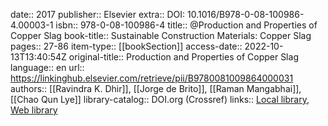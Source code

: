 date:: 2017
publisher:: Elsevier
extra:: DOI: 10.1016/B978-0-08-100986-4.00003-1
isbn:: 978-0-08-100986-4
title:: @Production and Properties of Copper Slag
book-title:: Sustainable Construction Materials: Copper Slag
pages:: 27-86
item-type:: [[bookSection]]
access-date:: 2022-10-13T13:40:54Z
original-title:: Production and Properties of Copper Slag
language:: en
url:: https://linkinghub.elsevier.com/retrieve/pii/B9780081009864000031
authors:: [[Ravindra K. Dhir]], [[Jorge de Brito]], [[Raman Mangabhai]], [[Chao Qun Lye]]
library-catalog:: DOI.org (Crossref)
links:: [Local library](zotero://select/library/items/VK3V58E4), [Web library](https://www.zotero.org/users/9756735/items/VK3V58E4)
